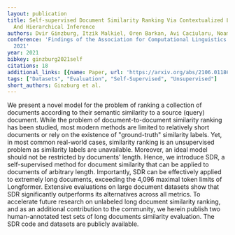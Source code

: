 ```yaml
---
layout: publication
title: Self-supervised Document Similarity Ranking Via Contextualized Language Models
  And Hierarchical Inference
authors: Dvir Ginzburg, Itzik Malkiel, Oren Barkan, Avi Caciularu, Noam Koenigstein
conference: 'Findings of the Association for Computational Linguistics: ACL-IJCNLP
  2021'
year: 2021
bibkey: ginzburg2021self
citations: 18
additional_links: [{name: Paper, url: 'https://arxiv.org/abs/2106.01186'}]
tags: ["Datasets", "Evaluation", "Self-Supervised", "Unsupervised"]
short_authors: Ginzburg et al.
---
```

We present a novel model for the problem of ranking a collection of documents
according to their semantic similarity to a source (query) document. While the
problem of document-to-document similarity ranking has been studied, most
modern methods are limited to relatively short documents or rely on the
existence of "ground-truth" similarity labels. Yet, in most common real-world
cases, similarity ranking is an unsupervised problem as similarity labels are
unavailable. Moreover, an ideal model should not be restricted by documents'
length. Hence, we introduce SDR, a self-supervised method for document
similarity that can be applied to documents of arbitrary length. Importantly,
SDR can be effectively applied to extremely long documents, exceeding the 4,096
maximal token limits of Longformer. Extensive evaluations on large document
datasets show that SDR significantly outperforms its alternatives across all
metrics. To accelerate future research on unlabeled long document similarity
ranking, and as an additional contribution to the community, we herein publish
two human-annotated test sets of long documents similarity evaluation. The SDR
code and datasets are publicly available.
